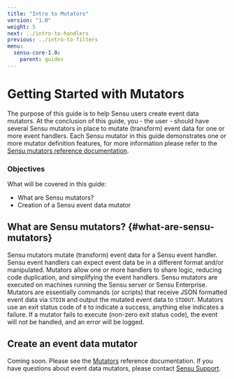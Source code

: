 ```yaml
---
title: "Intro to Mutators"
version: "1.0"
weight: 5
next: ../intro-to-handlers
previous: ../intro-to-filters
menu:
  sensu-core-1.0:
    parent: guides
---
```


# Getting Started with Mutators

The purpose of this guide is to help Sensu users create event data mutators. At
the conclusion of this guide, you - the user - should have several Sensu
mutators in place to mutate (transform) event data for one or more event
handlers. Each Sensu mutator in this guide demonstrates one or more mutator
definition features, for more information please refer to the [Sensu mutators
reference documentation][1].

### Objectives

What will be covered in this guide:

- What are Sensu mutators?
- Creation of a Sensu event data mutator

## What are Sensu mutators? {#what-are-sensu-mutators}

Sensu mutators mutate (transform) event data for a Sensu event handler. Sensu
event handlers can expect event data be in a different format and/or
manipulated. Mutators allow one or more handlers to share logic, reducing code
duplication, and simplifying the event handlers. Sensu mutators are executed on
machines running the Sensu server or Sensu Enterprise. Mutators are essentially
commands (or scripts) that receive JSON formatted event data via `STDIN` and
output the mutated event data to `STDOUT`. Mutators use an exit status code of
`0` to indicate a success, anything else indicates a failure. If a mutator fails
to execute (non-zero exit status code), the event will not be handled, and an
error will be logged.

## Create an event data mutator

Coming soon. Please see the [Mutators][1] reference documentation. If you have
questions about event data mutators, please contact [Sensu Support][2].


[1]:  ../../reference/mutators/
[2]:  http://helpdesk.sensuapp.com